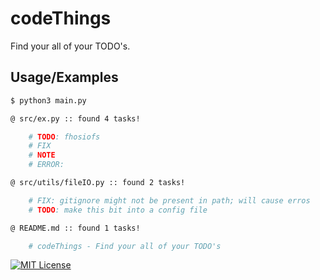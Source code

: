 # codeThings

Find your all of your TODO's.
## Usage/Examples

```bash
$ python3 main.py

@ src/ex.py :: found 4 tasks!

	# TODO: fhosiofs
	# FIX
	# NOTE
	# ERROR:

@ src/utils/fileIO.py :: found 2 tasks!

	# FIX: gitignore might not be present in path; will cause erros
	# TODO: make this bit into a config file

@ README.md :: found 1 tasks!

	# codeThings - Find your all of your TODO's
```

[![MIT License](https://img.shields.io/badge/License-MIT-green.svg)](https://choosealicense.com/licenses/mit/)

